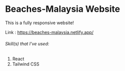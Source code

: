 # Beaches-Malaysia Website

This is a fully responsive website!

Link : https://beaches-malaysia.netlify.app/


###### Skill(s) that I've used:

1) React
2) Tailwind CSS
